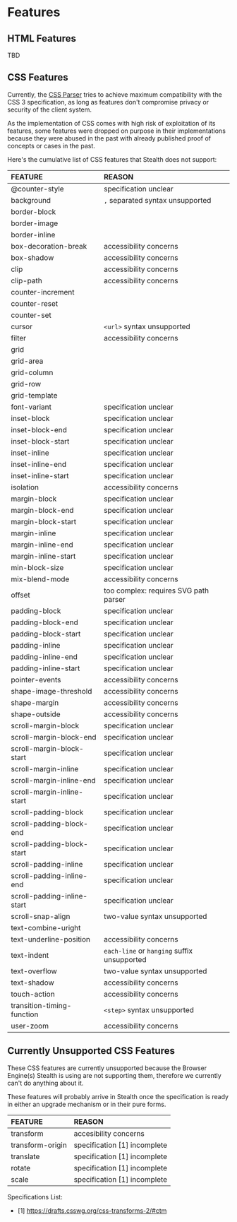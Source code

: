 
# Features

## HTML Features

TBD

## CSS Features

Currently, the [CSS Parser](./stealth/source/parser/CSS.mjs) tries to achieve maximum
compatibility with the CSS 3 specification, as long as features don't compromise
privacy or security of the client system.

As the implementation of CSS comes with high risk of exploitation of its features,
some features were dropped on purpose in their implementations because they were
abused in the past with already published proof of concepts or cases in the past.

Here's the cumulative list of CSS features that Stealth does not support:


| FEATURE                     | REASON                                      |
|:--------------------------- |:------------------------------------------- |
| @counter-style              | specification unclear                       |
| background                  | `,` separated syntax unsupported            |
| border-block                |                                             |
| border-image                |                                             |
| border-inline               |                                             |
| box-decoration-break        | accessibility concerns                      |
| box-shadow                  | accessibility concerns                      |
| clip                        | accessibility concerns                      |
| clip-path                   | accessibility concerns                      |
| counter-increment           |                                             |
| counter-reset               |                                             |
| counter-set                 |                                             |
| cursor                      | `<url>` syntax unsupported                  |
| filter                      | accessibility concerns                      |
| grid                        |                                             |
| grid-area                   |                                             |
| grid-column                 |                                             |
| grid-row                    |                                             |
| grid-template               |                                             |
| font-variant                | specification unclear                       |
| inset-block                 | specification unclear                       |
| inset-block-end             | specification unclear                       |
| inset-block-start           | specification unclear                       |
| inset-inline                | specification unclear                       |
| inset-inline-end            | specification unclear                       |
| inset-inline-start          | specification unclear                       |
| isolation                   | accessibility concerns                      |
| margin-block                | specification unclear                       |
| margin-block-end            | specification unclear                       |
| margin-block-start          | specification unclear                       |
| margin-inline               | specification unclear                       |
| margin-inline-end           | specification unclear                       |
| margin-inline-start         | specification unclear                       |
| min-block-size              | specification unclear                       |
| mix-blend-mode              | accessibility concerns                      |
| offset                      | too complex: requires SVG path parser       |
| padding-block               | specification unclear                       |
| padding-block-end           | specification unclear                       |
| padding-block-start         | specification unclear                       |
| padding-inline              | specification unclear                       |
| padding-inline-end          | specification unclear                       |
| padding-inline-start        | specification unclear                       |
| pointer-events              | accessibility concerns                      |
| shape-image-threshold       | accessibility concerns                      |
| shape-margin                | accessibility concerns                      |
| shape-outside               | accessibility concerns                      |
| scroll-margin-block         | specification unclear                       |
| scroll-margin-block-end     | specification unclear                       |
| scroll-margin-block-start   | specification unclear                       |
| scroll-margin-inline        | specification unclear                       |
| scroll-margin-inline-end    | specification unclear                       |
| scroll-margin-inline-start  | specification unclear                       |
| scroll-padding-block        | specification unclear                       |
| scroll-padding-block-end    | specification unclear                       |
| scroll-padding-block-start  | specification unclear                       |
| scroll-padding-inline       | specification unclear                       |
| scroll-padding-inline-end   | specification unclear                       |
| scroll-padding-inline-start | specification unclear                       |
| scroll-snap-align           | two-value syntax unsupported                |
| text-combine-uright         |                                             |
| text-underline-position     | accessibility concerns                      |
| text-indent                 | `each-line` or `hanging` suffix unsupported |
| text-overflow               | two-value syntax unsupported                |
| text-shadow                 | accessibility concerns                      |
| touch-action                | accessibility concerns                      |
| transition-timing-function  | `<step>` syntax unsupported                 |
| user-zoom                   | accessibility concerns                      |

## Currently Unsupported CSS Features

These CSS features are currently unsupported because the Browser Engine(s) Stealth
is using are not supporting them, therefore we currently can't do anything about it.

These features will probably arrive in Stealth once the specification is ready in
either an upgrade mechanism or in their pure forms.

| FEATURE                     | REASON                                      |
|:--------------------------- |:------------------------------------------- |
| transform                   | accesibility concerns                       |
| transform-origin            | specification [1] incomplete                |
| translate                   | specification [1] incomplete                |
| rotate                      | specification [1] incomplete                |
| scale                       | specification [1] incomplete                |


Specifications List:

- [1] https://drafts.csswg.org/css-transforms-2/#ctm





